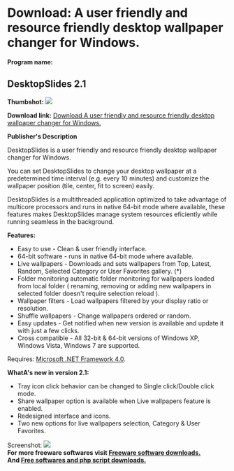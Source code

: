 # Download: A user friendly and resource friendly desktop wallpaper changer for Windows.

**Program name:**

## DesktopSlides 2.1

  
**Thumbshot:** ![](http://www.freewarefiles.com/screenshot/dsktpslides_md.jpg)   
  
**Download link:** [Download A user friendly and resource friendly desktop wallpaper changer for Windows.](http://freesoftwares.boysofts.com/DesktopSlides_program_53940.html)  
  


**Publisher's Description**  
  


DesktopSlides is a user friendly and resource friendly desktop wallpaper changer for Windows. 

You can set DesktopSlides to change your desktop wallpaper at a predetermined time interval (e.g. every 10 minutes) and customize the wallpaper position (tile, center, fit to screen) easily. 

DesktopSlides is a multithreaded application optimized to take advantage of multicore processors and runs in native 64-bit mode where available, these features makes DesktopSlides manage system resources eficiently while running seamless in the background.

**Features:**

  * Easy to use - Clean & user friendly interface. 
  * 64-bit software - runs in native 64-bit mode where available. 
  * Live wallpapers - Downloads and sets wallpapers from Top, Latest, Random, Selected Category or User Favorites gallery. (*) 
  * Folder monitoring automatic folder monitoring for wallpapers loaded from local folder ( renaming, removing or adding new wallpapers in selected folder doesn't require selection reload ). 
  * Wallpaper filters - Load wallpapers filtered by your display ratio or resolution. 
  * Shuffle wallpapers - Change wallpapers ordered or random. 
  * Easy updates - Get notified when new version is available and update it with just a few clicks. 
  * Cross compatible - All 32-bit & 64-bit versions of Windows XP, Windows Vista, Windows 7 are supported. 

Requires: [Microsoft .NET Framework 4.0](http://www.freewarefiles.com/Microsoft-NET-Framework-4_program_55008.html). 

**WhatA's new in version 2.1:**

  * Tray icon click behavior can be changed to Single click/Double click mode. 
  * Share wallpaper option is available when Live wallpapers feature is enabled. 
  * Redesigned interface and icons. 
  * Two new options for live wallpapers selection, Category & User Favorites. 

  
  
Screenshot: ![](http://www.freewarefiles.com/screenshot/dsktpslides.jpg)   
**For more freeware softwares visit [Freeware software downloads.](http://freesoftwares.boysofts.com/)**   
**And [Free softwares and php script downloads.](http://www.boysofts.com/)**
